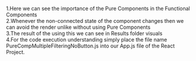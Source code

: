 1.Here we can see the importance of the Pure Components in the Functional Components  
2.Whenever the non-connected state of the component changes then we can avoid the render unlike without using Pure Components  
3.The result of the using this we can see in Results folder visuals  
4.For the code execution understanding simply place the file name PureCompMultipleFilteringNoButton.js into our App.js file of the React Project.  

